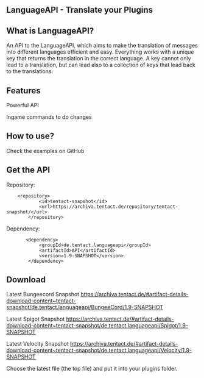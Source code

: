 LanguageAPI - Translate your Plugins
-
What is LanguageAPI?
- 
An API to the LanguageAPI, which aims to make the translation of messages into different languages efficient and easy.
Everything works with a unique key that returns the translation in the correct language. A key cannot only lead to a translation,
but can lead also to a collection of keys that lead back to the translations.

Features
-
Powerful API

Ingame commands to do changes

How to use?
-
Check the examples on GitHub

Get the API
-

Repository:
```
	<repository>
            <id>tentact-snapshot</id>
            <url>https://archiva.tentact.de/repository/tentact-snapshot/</url>
        </repository>
```
Dependency:
```
       <dependency>
            <groupId>de.tentact.languageapi</groupId>
            <artifactId>API</artifactId>
            <version>1.9-SNAPSHOT</version>
        </dependency>
```
Download
-
Latest Bungeecord Snapshot
https://archiva.tentact.de/#artifact-details-download-content~tentact-snapshot/de.tentact.languageapi/BungeeCord/1.9-SNAPSHOT

Latest Spigot Snapshot
https://archiva.tentact.de/#artifact-details-download-content~tentact-snapshot/de.tentact.languageapi/Spigot/1.9-SNAPSHOT

Latest Velocity Snapshot
https://archiva.tentact.de/#artifact-details-download-content~tentact-snapshot/de.tentact.languageapi/Velocity/1.9-SNAPSHOT


Choose the latest file (the top file) and put it into your plugins folder.
